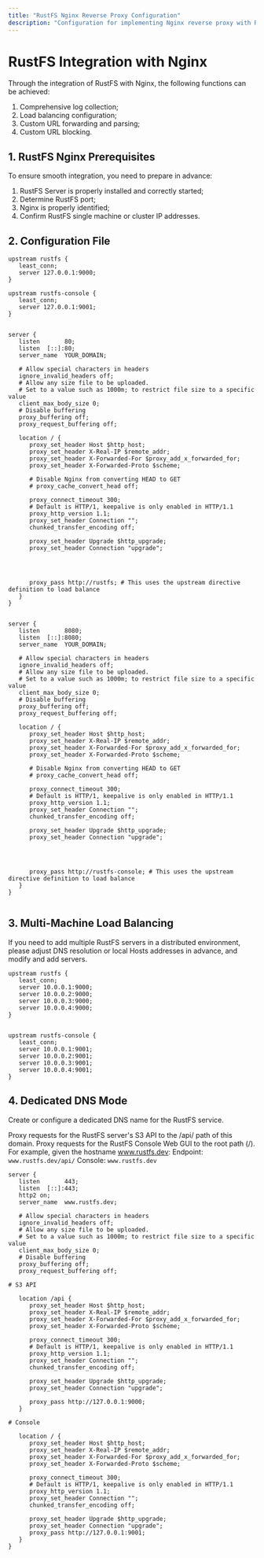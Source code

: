 ```yaml
---
title: "RustFS Nginx Reverse Proxy Configuration"
description: "Configuration for implementing Nginx reverse proxy with RustFS"
---
```


# RustFS Integration with Nginx

Through the integration of RustFS with Nginx, the following functions can be achieved:

1. Comprehensive log collection;
2. Load balancing configuration;
3. Custom URL forwarding and parsing;
4. Custom URL blocking.

## 1. RustFS Nginx Prerequisites

To ensure smooth integration, you need to prepare in advance:

1. RustFS Server is properly installed and correctly started;
2. Determine RustFS port;
3. Nginx is properly identified;
4. Confirm RustFS single machine or cluster IP addresses.

## 2. Configuration File

```nginx
upstream rustfs {
   least_conn;
   server 127.0.0.1:9000;
}

upstream rustfs-console {
   least_conn;
   server 127.0.0.1:9001;
}


server {
   listen       80;
   listen  [::]:80;
   server_name  YOUR_DOMAIN;

   # Allow special characters in headers
   ignore_invalid_headers off;
   # Allow any size file to be uploaded.
   # Set to a value such as 1000m; to restrict file size to a specific value
   client_max_body_size 0;
   # Disable buffering
   proxy_buffering off;
   proxy_request_buffering off;

   location / {
      proxy_set_header Host $http_host;
      proxy_set_header X-Real-IP $remote_addr;
      proxy_set_header X-Forwarded-For $proxy_add_x_forwarded_for;
      proxy_set_header X-Forwarded-Proto $scheme;

      # Disable Nginx from converting HEAD to GET
      # proxy_cache_convert_head off;

      proxy_connect_timeout 300;
      # Default is HTTP/1, keepalive is only enabled in HTTP/1.1
      proxy_http_version 1.1;
      proxy_set_header Connection "";
      chunked_transfer_encoding off;

      proxy_set_header Upgrade $http_upgrade;
      proxy_set_header Connection "upgrade";




      proxy_pass http://rustfs; # This uses the upstream directive definition to load balance
   }
}


server {
   listen       8080;
   listen  [::]:8080;
   server_name  YOUR_DOMAIN;

   # Allow special characters in headers
   ignore_invalid_headers off;
   # Allow any size file to be uploaded.
   # Set to a value such as 1000m; to restrict file size to a specific value
   client_max_body_size 0;
   # Disable buffering
   proxy_buffering off;
   proxy_request_buffering off;

   location / {
      proxy_set_header Host $http_host;
      proxy_set_header X-Real-IP $remote_addr;
      proxy_set_header X-Forwarded-For $proxy_add_x_forwarded_for;
      proxy_set_header X-Forwarded-Proto $scheme;

      # Disable Nginx from converting HEAD to GET
      # proxy_cache_convert_head off;

      proxy_connect_timeout 300;
      # Default is HTTP/1, keepalive is only enabled in HTTP/1.1
      proxy_http_version 1.1;
      proxy_set_header Connection "";
      chunked_transfer_encoding off;

      proxy_set_header Upgrade $http_upgrade;
      proxy_set_header Connection "upgrade";




      proxy_pass http://rustfs-console; # This uses the upstream directive definition to load balance
   }
}


```

## 3. Multi-Machine Load Balancing

If you need to add multiple RustFS servers in a distributed environment, please adjust DNS resolution or local Hosts addresses in advance, and modify and add servers.

```
upstream rustfs {
   least_conn;
   server 10.0.0.1:9000;
   server 10.0.0.2:9000;
   server 10.0.0.3:9000;
   server 10.0.0.4:9000;
}


upstream rustfs-console {
   least_conn;
   server 10.0.0.1:9001;
   server 10.0.0.2:9001;
   server 10.0.0.3:9001;
   server 10.0.0.4:9001;
}
```


## 4. Dedicated DNS Mode
Create or configure a dedicated DNS name for the RustFS service.

Proxy requests for the RustFS server's S3 API to the /api/ path of this domain. Proxy requests for the RustFS Console Web GUI to the root path (/).
For example, given the hostname www.rustfs.dev:
Endpoint: `www.rustfs.dev/api/`
Console: `www.rustfs.dev`


~~~
server {
   listen       443;
   listen  [::]:443;
   http2 on;
   server_name  www.rustfs.dev;

   # Allow special characters in headers
   ignore_invalid_headers off;
   # Allow any size file to be uploaded.
   # Set to a value such as 1000m; to restrict file size to a specific value
   client_max_body_size 0;
   # Disable buffering
   proxy_buffering off;
   proxy_request_buffering off;

# S3 API

   location /api {
      proxy_set_header Host $http_host;
      proxy_set_header X-Real-IP $remote_addr;
      proxy_set_header X-Forwarded-For $proxy_add_x_forwarded_for;
      proxy_set_header X-Forwarded-Proto $scheme;

      proxy_connect_timeout 300;
      # Default is HTTP/1, keepalive is only enabled in HTTP/1.1
      proxy_http_version 1.1;
      proxy_set_header Connection "";
      chunked_transfer_encoding off;

      proxy_set_header Upgrade $http_upgrade;
      proxy_set_header Connection "upgrade";

      proxy_pass http://127.0.0.1:9000;
   }

# Console

   location / {
      proxy_set_header Host $http_host;
      proxy_set_header X-Real-IP $remote_addr;
      proxy_set_header X-Forwarded-For $proxy_add_x_forwarded_for;
      proxy_set_header X-Forwarded-Proto $scheme;

      proxy_connect_timeout 300;
      # Default is HTTP/1, keepalive is only enabled in HTTP/1.1
      proxy_http_version 1.1;
      proxy_set_header Connection "";
      chunked_transfer_encoding off;

      proxy_set_header Upgrade $http_upgrade;
      proxy_set_header Connection "upgrade";
      proxy_pass http://127.0.0.1:9001; 
   }
}
~~~